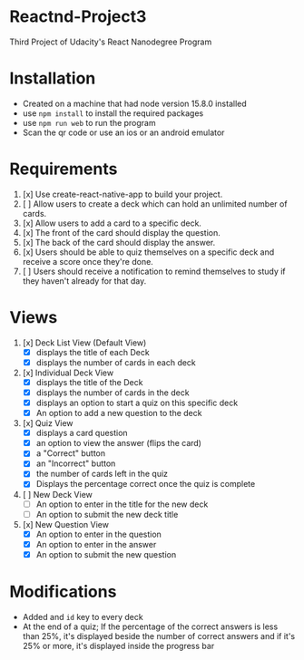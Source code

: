 # Reactnd-Project3
Third Project of Udacity's React Nanodegree Program
# Installation
- Created on a machine that had node version 15.8.0 installed
- use `npm install` to install the required packages
- use `npm run web` to run the program
- Scan the qr code or use an ios or an android emulator
# Requirements
1. [x] Use create-react-native-app to build your project.
2. [ ] Allow users to create a deck which can hold an unlimited number of cards.
3. [x] Allow users to add a card to a specific deck.
4. [x] The front of the card should display the question.
5. [x] The back of the card should display the answer.
6. [x] Users should be able to quiz themselves on a specific deck and receive a score once they're done.
7. [ ] Users should receive a notification to remind themselves to study if they haven't already for that day.
# Views
1. [x] Deck List View (Default View)
   - [x] displays the title of each Deck
   - [x] displays the number of cards in each deck

2. [x] Individual Deck View
   - [x] displays the title of the Deck
   - [x] displays the number of cards in the deck
   - [x] displays an option to start a quiz on this specific deck
   - [x] An option to add a new question to the deck

3. [x] Quiz View
   - [x] displays a card question
   - [x] an option to view the answer (flips the card)
   - [x] a "Correct" button
   - [x] an "Incorrect" button
   - [x] the number of cards left in the quiz
   - [x] Displays the percentage correct once the quiz is complete

4. [ ] New Deck View
   - [ ] An option to enter in the title for the new deck
   - [ ] An option to submit the new deck title

5. [x] New Question View
   - [x] An option to enter in the question
   - [x] An option to enter in the answer
   - [x] An option to submit the new question
# Modifications
- Added and `id` key to every deck
- At the end of a quiz; If the percentage of the correct answers is less than 25%, it's displayed beside the number of correct answers and if it's 25% or more, it's displayed inside the progress bar